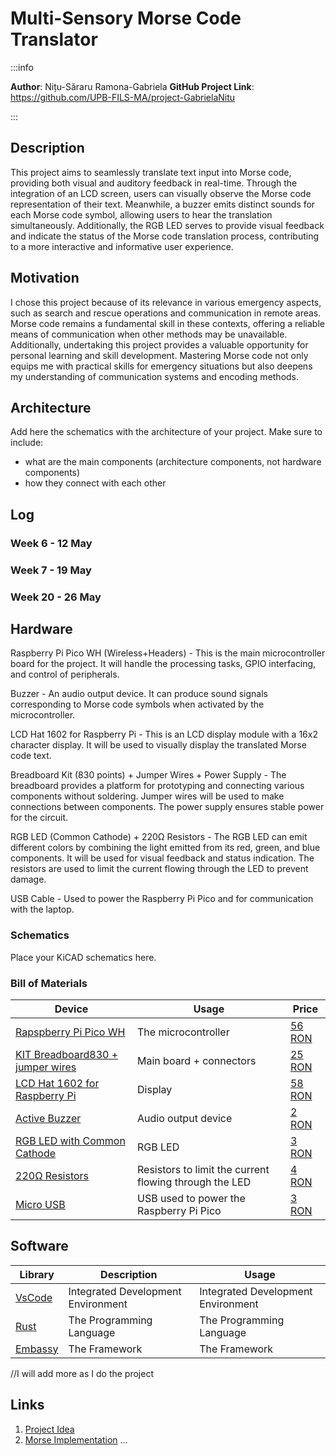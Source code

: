# Multi-Sensory Morse Code Translator

:::info 

**Author**: Nițu-Săraru Ramona-Gabriela
**GitHub Project Link**: https://github.com/UPB-FILS-MA/project-GabrielaNitu

:::

## Description

This project aims to seamlessly translate text input into Morse code, providing both visual and auditory feedback in real-time. Through the integration of an LCD screen, users can visually observe the Morse code representation of their text. Meanwhile, a buzzer emits distinct sounds for each Morse code symbol, allowing users to hear the translation simultaneously. Additionally, the RGB LED serves to provide visual feedback and indicate the status of the Morse code translation process, contributing to a more interactive and informative user experience.

## Motivation

I chose this project because of its relevance in various emergency aspects, such as search and rescue operations and communication in remote areas. Morse code remains a fundamental skill in these contexts, offering a reliable means of communication when other methods may be unavailable. Additionally, undertaking this project provides a valuable opportunity for personal learning and skill development. Mastering Morse code not only equips me with practical skills for emergency situations but also deepens my understanding of communication systems and encoding methods.

## Architecture 

Add here the schematics with the architecture of your project. Make sure to include:
 - what are the main components (architecture components, not hardware components)
 - how they connect with each other


## Log

<!-- write every week your progress here -->

### Week 6 - 12 May

### Week 7 - 19 May

### Week 20 - 26 May

## Hardware

Raspberry Pi Pico WH (Wireless+Headers) - This is the main microcontroller board for the project. It will handle the processing tasks, GPIO interfacing, and control of peripherals.

Buzzer - An audio output device. It can produce sound signals corresponding to Morse code symbols when activated by the microcontroller.

LCD Hat 1602 for Raspberry Pi - This is an LCD display module with a 16x2 character display. It will be used to visually display the translated Morse code text.

Breadboard Kit (830 points) + Jumper Wires + Power Supply - The breadboard provides a platform for prototyping and connecting various components without soldering. Jumper wires will be used to make connections between components. The power supply ensures stable power for the circuit.

RGB LED (Common Cathode) + 220Ω Resistors - The RGB LED can emit different colors by combining the light emitted from its red, green, and blue components. It will be used for visual feedback and status indication. The resistors are used to limit the current flowing through the LED to prevent damage.

USB Cable - Used to power the Raspberry Pi Pico and for communication with the laptop.

### Schematics

Place your KiCAD schematics here.

### Bill of Materials

<!-- Fill out this table with all the hardware components that you might need.

The format is 
```
| [Device](link://to/device) | This is used ... | [price](link://to/store) |

```

-->

| Device | Usage | Price |
|--------|--------|-------|
| [Rapspberry Pi Pico WH](https://www.raspberrypi.com/documentation/microcontrollers/raspberry-pi-pico.html) | The microcontroller | [56 RON](https://ardushop.ro/ro/home/2819-raspberry-pi-pico-wh.html) |
| [KIT Breadboard830 + jumper wires](https://datasheet.octopart.com/BB830T-BusBoard-datasheet-10603672.pdf) | Main board + connectors | [25 RON](https://ardushop.ro/ro/electronica/163-kit-breadboard830-65xfire-jumper-sursa-alimentare-335v.html?search_query=kit+breadboard&results=171) |
| [LCD Hat 1602 for Raspberry Pi](https://circuitdigest.com/article/16x2-lcd-display-module-pinout-datasheet) | Display | [58 RON](https://www.optimusdigital.ro/ro/lcd-uri/1158-lcd-hat-1602-pentru-raspberry-pi.html?search_query=lcd+hat+1602&results=1) |
| [Active Buzzer](https://components101.com/misc/buzzer-pinout-working-datasheet) | Audio output device | [2 RON](https://www.optimusdigital.ro/ro/audio-buzzere/635-buzzer-activ-de-3-v.html?search_query=buzzer+activ&results=18) |
| [RGB LED with Common Cathode](https://www.arabsmakers.com/wp-content/uploads/2017/05/upload-5mm_RGB_led_common_cathode.pdf) | RGB LED | [3 RON](https://ardushop.ro/ro/electronica/271-led-tricolor-cu-catod-comun.html?search_query=led+rgb+cu+catod&results=1488) |
| [220Ω Resistors](https://digchip.com/datasheets/parts/datasheet/1838/CFR-25JB-220R.php) | Resistors to limit the current flowing through the LED | [4 RON](https://ardushop.ro/ro/electronica/211-rezistenta-14w-1-buc.html?search_query=rezistor&results=43) |
| [Micro USB](https://www.mouser.com/pdfdocs/HiroseZX62Datasheet24200011.pdf) | USB used to power the Raspberry Pi Pico | [3 RON](https://www.optimusdigital.ro/ro/cabluri-cabluri-usb/4576-cablu-albastru-micro-usb-50-cm.html?search_query=cablu+micro+usb&results=146) |


## Software

| Library | Description | Usage |
|---------|-------------|-------|
| [VsCode](https://code.visualstudio.com/) | Integrated Development Environment | Integrated Development Environment |
| [Rust](https://www.rust-lang.org/)       | The Programming Language           | The Programming Language           |
| [Embassy](https://embassy.dev/)          | The Framework                      | The Framework                      |

//I will add more as I do the project

## Links

<!-- Add a few links that inspired you and that you think you will use for your project -->

1. [Project Idea](https://www.youtube.com/watch?v=Ra924vY9Wa4)
2. [Morse Implementation](https://www.arduino.cc/education/morse-code-project/)
...
